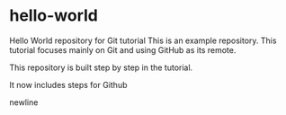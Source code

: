 # hello-world
Hello World repository for Git tutorial
This is an example repository.
This tutorial focuses mainly on Git and using GitHub as its remote.

This repository is built step by step in the tutorial.

It now includes steps for Github

newline
